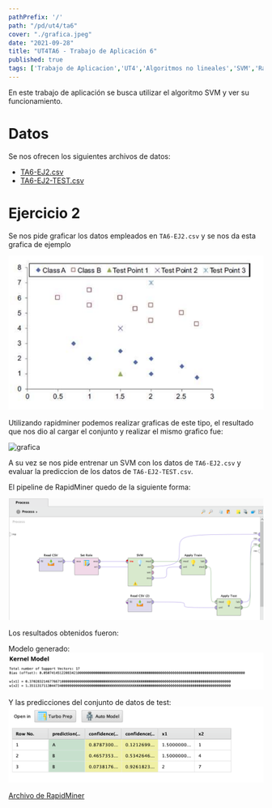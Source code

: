 ```yaml
---
pathPrefix: '/'
path: "/pd/ut4/ta6"
cover: "./grafica.jpeg"
date: "2021-09-28"
title: "UT4TA6 - Trabajo de Aplicación 6"
published: true
tags: ['Trabajo de Aplicacion','UT4','Algoritmos no lineales','SVM','RapidMiner']
---
```


En este trabajo de aplicación se busca utilizar el algoritmo SVM y ver su funcionamiento.

# Datos

Se nos ofrecen los siguientes archivos de datos:
- [TA6-EJ2.csv](https://github.com/JuanFKurucz/ia-portfolio/blob/main/content/posts/ut/ut4/ta/ta6/TA6-EJ2.csv)
- [TA6-EJ2-TEST.csv](https://github.com/JuanFKurucz/ia-portfolio/blob/main/content/posts/ut/ut4/ta/ta6/TA6-EJ2-TEST.csv)

# Ejercicio 2

Se nos pide graficar los datos empleados en `TA6-EJ2.csv` y se nos da esta grafica de ejemplo

![grafica-ejemplo](https://github.com/JuanFKurucz/ia-portfolio/blob/main/content/posts/ut/ut4/ta/ta6/grafica_ejemplo.png?raw=true)

Utilizando rapidminer podemos realizar graficas de este tipo, el resultado que nos dio al cargar el conjunto y realizar el mismo grafico fue:

![grafica](https://github.com/JuanFKurucz/ia-portfolio/blob/main/content/posts/ut/ut4/ta/ta6/grafica.png?raw=true)

A su vez se nos pide entrenar un SVM con los datos de `TA6-EJ2.csv` y evaluar la prediccion de los datos de `TA6-EJ2-TEST.csv`.

El pipeline de RapidMiner quedo de la siguiente forma:

![rapidminer](https://github.com/JuanFKurucz/ia-portfolio/blob/main/content/posts/ut/ut4/ta/ta6/rapidminer.png?raw=true)

Los resultados obtenidos fueron:

Modelo generado:
![modelo](https://github.com/JuanFKurucz/ia-portfolio/blob/main/content/posts/ut/ut4/ta/ta6/model.png?raw=true)

Y las predicciones del conjunto de datos de test:
![test](https://github.com/JuanFKurucz/ia-portfolio/blob/main/content/posts/ut/ut4/ta/ta6/result_test.png?raw=true)

[Archivo de RapidMiner](https://github.com/JuanFKurucz/ia-portfolio/blob/main/content/posts/ut/ut4/ta/ta6/ut4-ta6-ej2.rmp)

